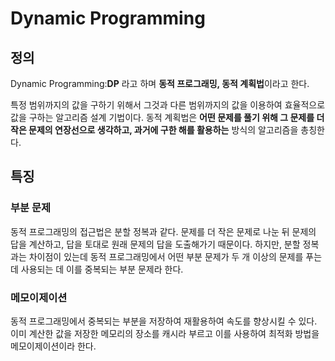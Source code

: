 # Dynamic Programming

## 정의

Dynamic Programming:**DP** 라고 하며 **동적 프로그래밍, 동적 계획법**이라고 한다.

특정 범위까지의 값을 구하기 위해서 그것과 다른 범위까지의 값을 이용하여 효율적으로 값을 구하는 알고리즘 설계 기법이다.  동적 계획법은 **어떤 문제를 풀기 위해 그 문제를 더 작은 문제의 연장선으로 생각하고, 과거에 구한 해를 활용하는** 방식의 알고리즘을 총칭한다. 

## 특징

### 부분 문제

동적 프로그래밍의 접근법은 분할 정복과 같다. 문제를 더 작은 문제로 나눈 뒤 문제의 답을 계산하고, 답을 토대로 원래 문제의 답을 도출해가기 때문이다.  하지만, 분할 정복과는 차이점이 있는데 동적 프로그래밍에서 어떤 부분 문제가 두 개 이상의 문제를 푸는 데 사용되는 데 이를 중복되는 부분 문제라 한다.

### 메모이제이션

동적 프로그래밍에서 중복되는 부분을 저장하여 재활용하여 속도를 향상시킬 수 있다. 이미 계산한 값을 저장한 메모리의 장소를 캐시라 부르고 이를 사용하여 최적화 방법을 메모이제이션이라 한다.

